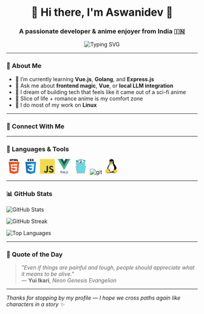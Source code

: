<h1 align="center">🌸 Hi there, I'm Aswanidev 🌸</h1>
<h3 align="center">A passionate developer & anime enjoyer from India 🇮🇳</h3>

<p align="center">
  <img src="https://readme-typing-svg.herokuapp.com?font=Fira+Code&pause=1000&color=9B59B6&center=true&vCenter=true&width=435&lines=Full-stack+Developer;Vue.js+%2B+Go+enthusiast;Loves+clean+code+%26+anime+logic;Building+something+awesome+offline+AI+chat+app" alt="Typing SVG" />
</p>

---

### 🧠 About Me

- 🌱 I’m currently learning **Vue.js**, **Golang**, and **Express.js**
- 💬 Ask me about **frontend magic**, **Vue**, or **local LLM integration**
- 🌌 I dream of building tech that feels like it came out of a sci-fi anime
- 💖 Slice of life + romance anime is my comfort zone
- 🐧 I do most of my work on **Linux**

---

### 🔗 Connect With Me

<!-- Add links below if you want (GitHub, LinkedIn, etc.) -->
<p align="left">
<!-- Example: -->
<!-- <a href="https://linkedin.com/in/aswanidev" target="blank"><img align="center" src="https://cdn.jsdelivr.net/npm/simple-icons@v3/icons/linkedin.svg" alt="aswanidev" height="30" width="40" /></a> -->
</p>

---

### 🧰 Languages & Tools

<p align="left">
  <img src="https://raw.githubusercontent.com/devicons/devicon/master/icons/html5/html5-original-wordmark.svg" alt="html5" width="40" height="40"/>
  <img src="https://raw.githubusercontent.com/devicons/devicon/master/icons/css3/css3-original-wordmark.svg" alt="css3" width="40" height="40"/>
  <img src="https://raw.githubusercontent.com/devicons/devicon/master/icons/javascript/javascript-original.svg" alt="javascript" width="40" height="40"/>
  <img src="https://raw.githubusercontent.com/devicons/devicon/master/icons/vuejs/vuejs-original-wordmark.svg" alt="vuejs" width="40" height="40"/>
  <img src="https://raw.githubusercontent.com/devicons/devicon/master/icons/go/go-original.svg" alt="go" width="40" height="40"/>
  <img src="https://www.vectorlogo.zone/logos/git-scm/git-scm-icon.svg" alt="git" width="40" height="40"/>
  <img src="https://raw.githubusercontent.com/devicons/devicon/master/icons/linux/linux-original.svg" alt="linux" width="40" height="40"/>
</p>

---

### 📊 GitHub Stats

<p align="left">
  <img src="https://github-readme-stats.vercel.app/api?username=aswanidev&show_icons=true&theme=tokyonight" alt="GitHub Stats" />
</p>

<p align="left">
  <img src="https://github-readme-streak-stats.herokuapp.com?user=aswanidev&theme=tokyonight" alt="GitHub Streak" />
</p>

<p align="left">
  <img src="https://github-readme-stats.vercel.app/api/top-langs/?username=aswanidev&layout=compact&theme=tokyonight" alt="Top Languages" />
</p>

---

### 🌸 Quote of the Day

> *"Even if things are painful and tough, people should appreciate what it means to be alive."*  
> — **Yui Ikari**, *Neon Genesis Evangelion*

---

_Thanks for stopping by my profile — I hope we cross paths again like characters in a story ✨_
